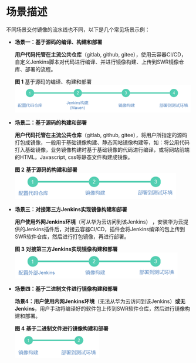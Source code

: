# 场景描述<a name="swr_01_0039"></a>

不同场景交付镜像的流水线也不同，以下是几个常见场景示例：

-   **场景一：基于源码的编译、构建和部署**

    **用户代码托管在主流公共仓库**（gitlab, github, gitee），使用云容器CI/CD，自定义Jenkins脚本对代码进行编译、并进行镜像构建、上传到SWR镜像仓库、部署的流程。

    **图 1**  基于源码的编译、构建和部署<a name="fig10865102832920"></a>  
    ![](figures/基于源码的编译-构建和部署.png "基于源码的编译-构建和部署")

-   **场景二：基于源码的构建和部署**

    **用户代码托管在主流公共仓库**（gitlab, github, gitee），将用户所指定的源码打包成镜像，一般用于基础镜像构建、静态网站镜像构建等，如：将公用代码打入基础镜像，业务镜像构建时基于基础镜像的代码进行编译，或将网站前端的HTML，Javascript, css等静态文件构建成镜像。

    **图 2** **基于源码的构建和部署**<a name="fig187031337291"></a>  
    ![](figures/基于源码的构建和部署.png "基于源码的构建和部署")

-   **场景三：对接第三方Jenkins实现镜像构建和部署**

    **用户使用外网Jenkins环境**（可从华为云访问到该Jenkins） ，安装华为云提供的Jenkins插件后，对接云容器CI/CD，插件会将Jenkins编译的包上传到SWR软件仓库，然后进行打包镜像，再进行部署。

    **图 3** **对接第三方Jenkins实现镜像构建和部署**<a name="fig92716619313"></a>  
    ![](figures/对接第三方Jenkins实现镜像构建和部署.png "对接第三方Jenkins实现镜像构建和部署")

-   **场景四：基于二进制文件进行镜像构建和部署**

    **场景4：用户使用内网Jenkins环境**（无法从华为云访问到该Jenkins）**或无Jenkins**，用户手动将编译好的软件包上传到SWR软件仓库，然后进行镜像构建和部署。

    **图 4** **基于二进制文件进行镜像构建和部署**<a name="fig4743194313120"></a>  
    ![](figures/基于二进制文件进行镜像构建和部署.png "基于二进制文件进行镜像构建和部署")



